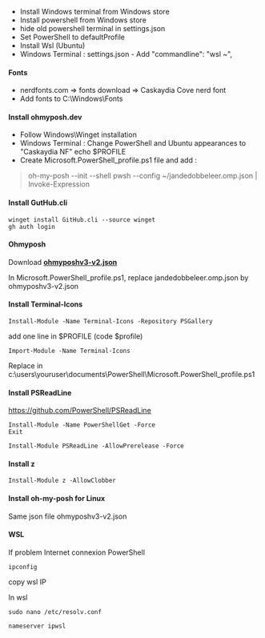 
- Install Windows terminal from Windows store
- Install powershell from Windows store
- hide old powershell terminal in settings.json
- Set PowerShell to defaultProfile
- Install Wsl (Ubuntu)
- Windows Terminal : settings.json - Add "commandline": "wsl ~",

#### Fonts
- nerdfonts.com ⇒ fonts download ⇒ Caskaydia Cove nerd font
- Add fonts to C:\Windows\Fonts

#### Install ohmyposh.dev
- Follow Windows\Winget installation
- Windows Terminal : Change PowerShell and Ubuntu appearances to "Caskaydia NF"
    echo $PROFILE
- Create Microsoft.PowerShell_profile.ps1 file and add :
> oh-my-posh --init --shell pwsh --config ~/jandedobbeleer.omp.json | Invoke-Expression

#### Install GutHub.cli

    winget install GitHub.cli --source winget
    gh auth login

#### Ohmyposh
Download [**ohmyposhv3-v2.json**](https://gist.github.com/shanselman/1f69b28bfcc4f7716e49eb5bb34d7b2c?WT.mc_id=-blog-scottha#file-ohmyposhv3-v2-json)

In Microsoft.PowerShell_profile.ps1,  replace jandedobbeleer.omp.json by ohmyposhv3-v2.json
  
#### Install Terminal-Icons

    Install-Module -Name Terminal-Icons -Repository PSGallery
  
add one line in $PROFILE (code $profile)

    Import-Module -Name Terminal-Icons
  
Replace in c:\users\youruser\documents\PowerShell\Microsoft.PowerShell_profile.ps1

#### Install PSReadLine
https://github.com/PowerShell/PSReadLine

    Install-Module -Name PowerShellGet -Force
    Exit

    Install-Module PSReadLine -AllowPrerelease -Force

#### Install z

    Install-Module z -AllowClobber

#### Install oh-my-posh for Linux

Same json file ohmyposhv3-v2.json

#### WSL
If problem Internet connexion
PowerShell

    ipconfig

copy wsl IP

In wsl 

    sudo nano /etc/resolv.conf
    
    nameserver ipwsl


